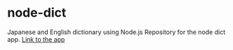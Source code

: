 # node-dict
Japanese and English dictionary using Node.js
Repository for the node dict app.
[Link to the app](http://node-dict.herokuapp.com/)
